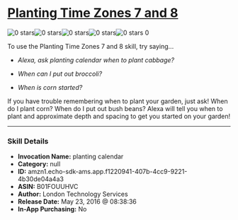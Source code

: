 # [Planting Time Zones 7 and 8](http://alexa.amazon.com/#skills/amzn1.echo-sdk-ams.app.f1220941-407b-4cc9-9221-4b30de04a4a3)
![0 stars](../../images/ic_star_border_black_18dp_1x.png)![0 stars](../../images/ic_star_border_black_18dp_1x.png)![0 stars](../../images/ic_star_border_black_18dp_1x.png)![0 stars](../../images/ic_star_border_black_18dp_1x.png)![0 stars](../../images/ic_star_border_black_18dp_1x.png) 0

To use the Planting Time Zones 7 and 8 skill, try saying...

* *Alexa, ask planting calendar when to plant cabbage?*

* *When can I put out broccoli?*

* *When is corn started?*

If you have trouble remembering when to plant your garden, just ask!  When do I plant corn?  When do I put out bush beans?  Alexa will tell you when to plant and approximate depth and spacing to get you started on your garden!

***

### Skill Details

* **Invocation Name:** planting calendar
* **Category:** null
* **ID:** amzn1.echo-sdk-ams.app.f1220941-407b-4cc9-9221-4b30de04a4a3
* **ASIN:** B01FOUUHVC
* **Author:** London Technology Services 
* **Release Date:** May 23, 2016 @ 08:38:36
* **In-App Purchasing:** No
